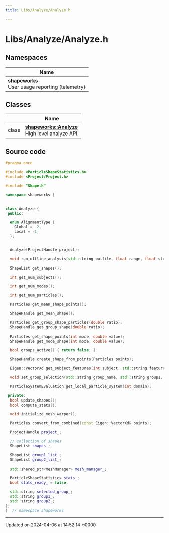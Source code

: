 ```yaml
---
title: Libs/Analyze/Analyze.h

---
```


# Libs/Analyze/Analyze.h



## Namespaces

| Name           |
| -------------- |
| **[shapeworks](../Namespaces/namespaceshapeworks.md)** <br>User usage reporting (telemetry)  |

## Classes

|                | Name           |
| -------------- | -------------- |
| class | **[shapeworks::Analyze](../Classes/classshapeworks_1_1Analyze.md)** <br>High level analyze API.  |




## Source code

```cpp
#pragma once

#include <ParticleShapeStatistics.h>
#include <Project/Project.h>

#include "Shape.h"

namespace shapeworks {


class Analyze {
 public:

  enum AlignmentType {
    Global = -2,
    Local = -1,
  };


  Analyze(ProjectHandle project);

  void run_offline_analysis(std::string outfile, float range, float steps);

  ShapeList get_shapes();

  int get_num_subjects();

  int get_num_modes();

  int get_num_particles();

  Particles get_mean_shape_points();

  ShapeHandle get_mean_shape();

  Particles get_group_shape_particles(double ratio);
  ShapeHandle get_group_shape(double ratio);

  Particles get_shape_points(int mode, double value);
  ShapeHandle get_mode_shape(int mode, double value);

  bool groups_active() { return false; }

  ShapeHandle create_shape_from_points(Particles points);

  Eigen::VectorXd get_subject_features(int subject, std::string feature_name);

  void set_group_selection(std::string group_name, std::string group1, std::string group2);

  ParticleSystemEvaluation get_local_particle_system(int domain);

 private:
  bool update_shapes();
  bool compute_stats();

  void initialize_mesh_warper();

  Particles convert_from_combined(const Eigen::VectorXd& points);

  ProjectHandle project_;

  // collection of shapes
  ShapeList shapes_;

  ShapeList group1_list_;
  ShapeList group2_list_;

  std::shared_ptr<MeshManager> mesh_manager_;

  ParticleShapeStatistics stats_;
  bool stats_ready_ = false;

  std::string selected_group_;
  std::string group1_;
  std::string group2_;
};
}  // namespace shapeworks
```


-------------------------------

Updated on 2024-04-06 at 14:52:14 +0000
